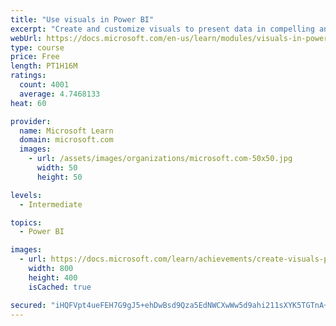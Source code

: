 ```yaml
---
title: "Use visuals in Power BI"
excerpt: "Create and customize visuals to present data in compelling and insightful ways."
webUrl: https://docs.microsoft.com/en-us/learn/modules/visuals-in-power-bi/
type: course
price: Free
length: PT1H16M
ratings:
  count: 4001
  average: 4.7468133
heat: 60

provider:
  name: Microsoft Learn
  domain: microsoft.com
  images:
    - url: /assets/images/organizations/microsoft.com-50x50.jpg
      width: 50
      height: 50

levels:
  - Intermediate

topics:
  - Power BI

images:
  - url: https://docs.microsoft.com/learn/achievements/create-visuals-power-bi-desktop-social.png
    width: 800
    height: 400
    isCached: true

secured: "iHQFVpt4ueFEH7G9gJ5+ehDwBsd9Qza5EdNWCXwWw5d9ahi211sXYK5TGTnA+j0tiSubhLcMk0sF9fCQKaPpeKIFhzILuyZnPBQH7E3pJfH7mNxOst1/i/ASoPl0F9QYJ9rLVmAuxiO59Q9amXeyQnH8+4M/jWm0E5jjo5wQxigdIY3o5xYIVA+fwZHtPS41NaiuW9iBsqFmQ30XqX70PicmShwZN15PaBKNflhsIqjK2riwwvduR+5CjPzkc1obFN/n5aIEcDNVP5dsxdcIpV9Q3qH8usQ1W7dh+2fHAXsWfNAhI5kmBQBEJpDp39FSKZ7EZ96OZEKQwTsrQwHmKNqgPQjFRS/v2eYDFvju32wl4+Zv8txJkTln7tLNO4aUNnocdAEiqS7qB+tc0xvZ0sIhauMx/X2OZNvgVRFapW0=;XMpm6Qk7sChXVttyffd4Dg=="
---
```


